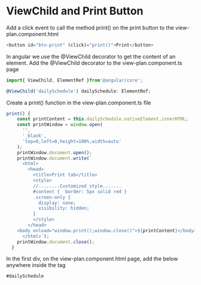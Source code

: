 # ViewChild and Print Button

Add a click event to call the method print\(\) on the print button to the view-plan.component.html

```typescript
<button id="btn-print" (click)="print()">Print</button>
```

In angular we use the @ViewChild decorator to get the content of an element. Add the @ViewChild decorator to the view-plan.component.ts page

```typescript
import{ ViewChild, ElementRef }from'@angular/core';

@ViewChild('dailySchedule') dailySchedule: ElementRef;
```

Create a print\(\) function in the view-plan.component.ts file

```typescript
print() {
    const printContent = this.dailySchedule.nativeElement.innerHTML;
    const printWindow = window.open(
      '',
      '_blank',
      'top=0,left=0,height=100%,width=auto'
    );
    printWindow.document.open();
    printWindow.document.write(`
      <html>
        <head>
          <title>Print tab</title>
          <style>
          //........Customized style.......
          #content {  border: 5px solid red }
          .screen-only {
            display: none;
            visibility: hidden;
          }
          </style>
        </head>
    <body onload="window.print();window.close()">${printContent}</body>
      </html>`);
    printWindow.document.close();
  }
```

In the first div, on the view-plan.component.html page, add the below anywhere inside the tag

```typescript
#dailySchedule
```

